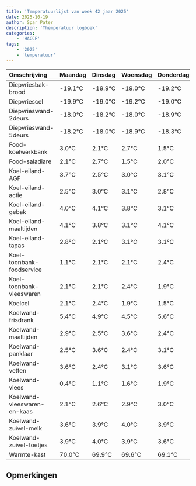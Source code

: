 ```yaml
---
title: 'Temperatuurlijst van week 42 jaar 2025'
date: 2025-10-19
author: Spar Pater
description: 'Themperatuur logboek'
categories:
    - 'HACCP'
tags:
    - '2025'
    - 'temperatuur'
---
```

|Omschrijving|Maandag|Dinsdag|Woensdag|Donderdag|Vrijdag|Zaterdag|Zondag|
|:---|:---|:---|:---|:---|:---|:---|:---|
|Diepvriesbak-brood|-19.1°C|-19.9°C|-19.0°C|-19.2°C|-19.0°C|-19.9°C|-19.3°C|
|Diepvriescel|-19.9°C|-19.0°C|-19.2°C|-19.0°C|-19.9°C|-19.3°C|-20.5°C|
|Diepvrieswand-2deurs|-18.0°C|-18.2°C|-18.0°C|-18.9°C|-18.3°C|-19.5°C|-19.0°C|
|Diepvrieswand-5deurs|-18.2°C|-18.0°C|-18.9°C|-18.3°C|-19.5°C|-19.0°C|-18.9°C|
|Food-koelwerkbank|3.0°C|2.1°C|2.7°C|1.5°C|2.0°C|2.1°C|1.8°C|
|Food-saladiare|2.1°C|2.7°C|1.5°C|2.0°C|2.1°C|1.8°C|1.1°C|
|Koel-eiland-AGF|3.7°C|2.5°C|3.0°C|3.1°C|2.8°C|2.1°C|3.1°C|
|Koel-eiland-actie|2.5°C|3.0°C|3.1°C|2.8°C|2.1°C|3.1°C|3.1°C|
|Koel-eiland-gebak|4.0°C|4.1°C|3.8°C|3.1°C|4.1°C|4.1°C|4.4°C|
|Koel-eiland-maaltijden|4.1°C|3.8°C|3.1°C|4.1°C|4.1°C|4.4°C|3.9°C|
|Koel-eiland-tapas|2.8°C|2.1°C|3.1°C|3.1°C|3.4°C|2.9°C|2.5°C|
|Koel-toonbank-foodservice|1.1°C|2.1°C|2.1°C|2.4°C|1.9°C|1.5°C|2.6°C|
|Koel-toonbank-vleeswaren|2.1°C|2.1°C|2.4°C|1.9°C|1.5°C|2.6°C|1.4°C|
|Koelcel|2.1°C|2.4°C|1.9°C|1.5°C|2.6°C|1.4°C|2.1°C|
|Koelwand-frisdrank|5.4°C|4.9°C|4.5°C|5.6°C|4.4°C|5.1°C|5.6°C|
|Koelwand-maaltijden|2.9°C|2.5°C|3.6°C|2.4°C|3.1°C|3.6°C|3.9°C|
|Koelwand-panklaar|2.5°C|3.6°C|2.4°C|3.1°C|3.6°C|3.9°C|4.0°C|
|Koelwand-vetten|3.6°C|2.4°C|3.1°C|3.6°C|3.9°C|4.0°C|3.9°C|
|Koelwand-vlees|0.4°C|1.1°C|1.6°C|1.9°C|2.0°C|1.9°C|1.6°C|
|Koelwand-vleeswaren-en-kaas|2.1°C|2.6°C|2.9°C|3.0°C|2.9°C|2.6°C|2.1°C|
|Koelwand-zuivel-melk|3.6°C|3.9°C|4.0°C|3.9°C|3.6°C|3.1°C|2.4°C|
|Koelwand-zuivel-toetjes|3.9°C|4.0°C|3.9°C|3.6°C|3.1°C|2.4°C|3.6°C|
|Warmte-kast|70.0°C|69.9°C|69.6°C|69.1°C|68.4°C|69.6°C|68.5°C|

## Opmerkingen


